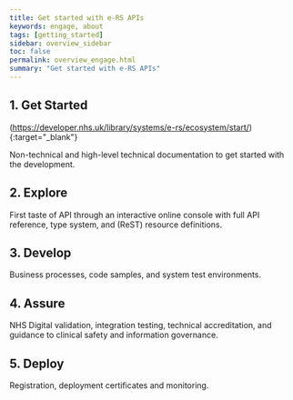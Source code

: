 ```yaml
---
title: Get started with e-RS APIs
keywords: engage, about
tags: [getting_started]
sidebar: overview_sidebar
toc: false
permalink: overview_engage.html
summary: "Get started with e-RS APIs"
---
```


## 1. Get Started ##

(https://developer.nhs.uk/library/systems/e-rs/ecosystem/start/){:target="_blank"}

Non-technical and high-level technical documentation to get started with the development.

## 2. Explore ## 

First taste of API through an interactive online console with full API reference, type system, and (ReST) resource definitions.

## 3. Develop ##

Business processes, code samples, and system test environments.

## 4. Assure ##

NHS Digital validation, integration testing, technical accreditation, and guidance to clinical safety and information governance.

## 5. Deploy ##

Registration, deployment certificates and monitoring.